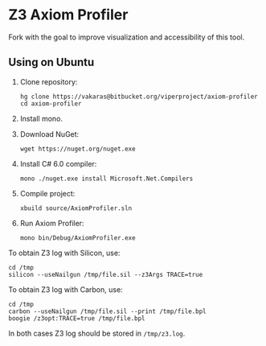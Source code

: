 # Z3 Axiom Profiler

Fork with the goal to improve visualization and accessibility of this tool.

## Using on Ubuntu

1.  Clone repository:

        hg clone https://vakaras@bitbucket.org/viperproject/axiom-profiler
        cd axiom-profiler

2.  Install mono.
3.  Download NuGet:

        wget https://nuget.org/nuget.exe

4.  Install C# 6.0 compiler:

        mono ./nuget.exe install Microsoft.Net.Compilers

5.  Compile project:

        xbuild source/AxiomProfiler.sln

6.  Run Axiom Profiler:

        mono bin/Debug/AxiomProfiler.exe

To obtain Z3 log with Silicon, use:

    cd /tmp
    silicon --useNailgun /tmp/file.sil --z3Args TRACE=true

To obtain Z3 log with Carbon, use:

    cd /tmp
    carbon --useNailgun /tmp/file.sil --print /tmp/file.bpl
    boogie /z3opt:TRACE=true /tmp/file.bpl

In both cases Z3 log should be stored in `/tmp/z3.log`.
